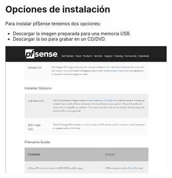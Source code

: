 # Opciones de instalación

Para instalar pfSense tenemos dos opciones:
- Descargar la imagen preparada para una memoria USB.
- Descargar la iso para grabar en un CD/DVD.

![opciones](/imagenes/opciones.png)
